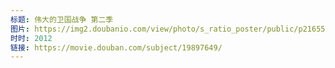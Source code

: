 ```yaml
---
标题: 伟大的卫国战争 第二季
图片: https://img2.doubanio.com/view/photo/s_ratio_poster/public/p2165599701.jpg
时时: 2012
链接: https://movie.douban.com/subject/19897649/
---
```

